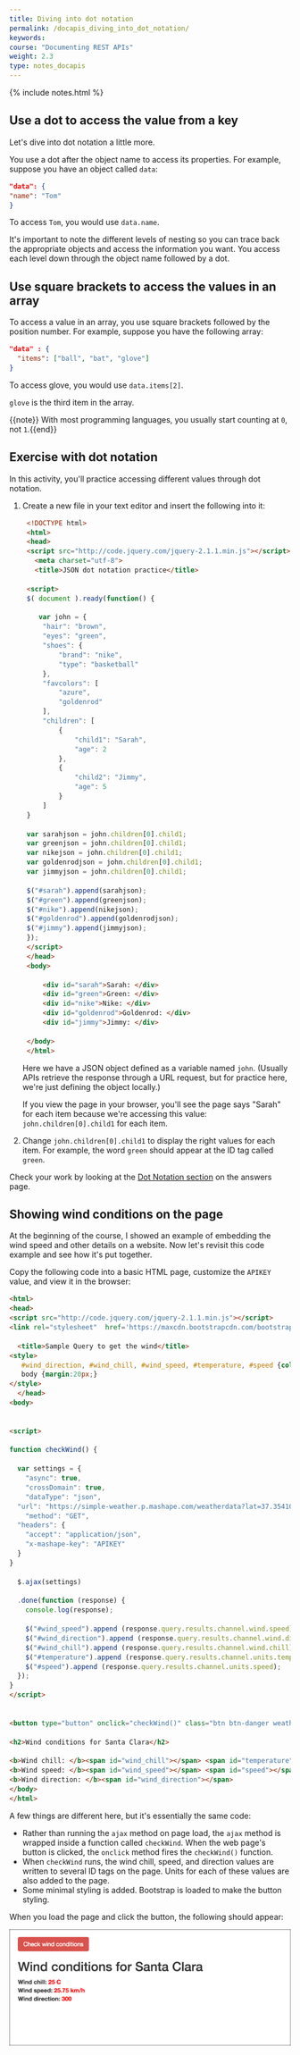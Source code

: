 ```yaml
---
title: Diving into dot notation
permalink: /docapis_diving_into_dot_notation/
keywords:
course: "Documenting REST APIs"
weight: 2.3
type: notes_docapis
---
```

{% include notes.html %}

## Use a dot to access the value from a key

Let's dive into dot notation a little more.

You use a dot after the object name to access its properties. For example, suppose you have an object called `data`:

```json
"data": {
"name": "Tom"
}
```

To access `Tom`, you would use `data.name`.

It's important to note the different levels of nesting so you can trace back the appropriate objects and access the information you want. You access each level down through the object name followed by a dot.

## Use square brackets to access the values in an array

To access a value in an array, you use square brackets followed by the position number. For example, suppose you have the following array:

```json
"data" : {
  "items": ["ball", "bat", "glove"]
}
```

To access glove, you would use `data.items[2]`.

`glove` is the third item in the array.

{{note}} With most programming languages, you usually start counting at <code>0</code>, not <code>1</code>.{{end}}

## Exercise with dot notation

In this activity, you'll practice accessing different values through dot notation.

1. Create a new file in your text editor and insert the following into it:

   ```html
    <!DOCTYPE html>
    <html>
    <head>
    <script src="http://code.jquery.com/jquery-2.1.1.min.js"></script>
      <meta charset="utf-8">
      <title>JSON dot notation practice</title>

    <script>
    $( document ).ready(function() {

       var john = {
        "hair": "brown",
        "eyes": "green",
        "shoes": {
            "brand": "nike",
            "type": "basketball"
        },
        "favcolors": [
            "azure",
            "goldenrod"
        ],
        "children": [
            {
                "child1": "Sarah",
                "age": 2
            },
            {
                "child2": "Jimmy",
                "age": 5
            }
        ]
    }

    var sarahjson = john.children[0].child1;
    var greenjson = john.children[0].child1;
    var nikejson = john.children[0].child1;
    var goldenrodjson = john.children[0].child1;
    var jimmyjson = john.children[0].child1;

    $("#sarah").append(sarahjson);
    $("#green").append(greenjson);
    $("#nike").append(nikejson);
    $("#goldenrod").append(goldenrodjson);
    $("#jimmy").append(jimmyjson);
    });
    </script>
    </head>
    <body>

        <div id="sarah">Sarah: </div>
        <div id="green">Green: </div>
        <div id="nike">Nike: </div>
        <div id="goldenrod">Goldenrod: </div>
        <div id="jimmy">Jimmy: </div>

    </body>
    </html>
   ```

    Here we have a JSON object defined as a variable named `john`. (Usually APIs retrieve the response through a URL request, but for practice here, we're just defining the object locally.)

    If you view the page in your browser, you'll see the page says "Sarah" for each item because we're accessing this value: `john.children[0].child1` for each item.

2. Change `john.children[0].child1` to display the right values for each item. For example, the word `green` should appear at the ID tag called `green`.

Check your work by looking at the <a href="/docapis_answers#dotNotation">Dot Notation section</a> on the answers page.

## Showing wind conditions on the page

At the beginning of the course, I showed an example of embedding the wind speed and other details on a website. Now let's revisit this code example and see how it's put together.

Copy the following code into a basic HTML page, customize the `APIKEY` value, and view it in the browser:

```html
<html>
<head>
<script src="http://code.jquery.com/jquery-2.1.1.min.js"></script>
<link rel="stylesheet"  href='https://maxcdn.bootstrapcdn.com/bootstrap/3.3.4/css/bootstrap.min.css' rel='stylesheet' type='text/css'>

  <title>Sample Query to get the wind</title>
<style>
   #wind_direction, #wind_chill, #wind_speed, #temperature, #speed {color: red; font-weight: bold;}
   body {margin:20px;}
</style>
  </head>
<body>


<script>

function checkWind() {

  var settings = {
    "async": true,
    "crossDomain": true,
    "dataType": "json",
  "url": "https://simple-weather.p.mashape.com/weatherdata?lat=37.354108&lng=-121.955236",
    "method": "GET",
  "headers": {
    "accept": "application/json",
    "x-mashape-key": "APIKEY"
  }
}

  $.ajax(settings)

  .done(function (response) {
    console.log(response);

    $("#wind_speed").append (response.query.results.channel.wind.speed);
    $("#wind_direction").append (response.query.results.channel.wind.direction);
    $("#wind_chill").append (response.query.results.channel.wind.chill);
    $("#temperature").append (response.query.results.channel.units.temperature);
    $("#speed").append (response.query.results.channel.units.speed);
  });
}
</script>


<button type="button" onclick="checkWind()" class="btn btn-danger weatherbutton">Check wind conditions</button>

<h2>Wind conditions for Santa Clara</h2>

<b>Wind chill: </b><span id="wind_chill"></span> <span id="temperature"></span></br>
<b>Wind speed: </b><span id="wind_speed"></span> <span id="speed"></span></br>
<b>Wind direction: </b><span id="wind_direction"></span>
</body>
</html>
```
A few things are different here, but it's essentially the same code:

* Rather than running the `ajax` method on page load, the `ajax` method is wrapped inside a function called `checkWind`. When the web page's button is clicked, the `onclick` method fires the `checkWind()` function.
* When `checkWind` runs, the wind chill, speed, and direction values are written to several ID tags on the page. Units for each of these values are also added to the page.
* Some minimal styling is added. Bootstrap is loaded to make the button styling.

When you load the page and click the button, the following should appear:

<img src="/images_api/windconditionsfinaloutput.png" alt="Final REST API" />
